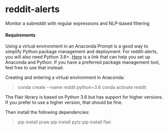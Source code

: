 # reddit-alerts
Monitor a subreddit with regular expressions and NLP-based filtering 

#### Requirements
Using a virtual environment in an Anaconda Prompt is a good way to simplify Python package management and deployment. For reddit-alerts, you will also need Python 3.6+. [Here](https://docs.conda.io/projects/conda/en/latest/user-guide/getting-started.html) is a link that can help you set up Anaconda and Python. If you have a preferred package management tool, feel free to use that instead.

Creating and entering a virtual environment in Anaconda:
  > conda create --name reddit python=3.6
  > conda activate reddit

The Flair library is based on Python 3.6 but has support for higher versions. If you prefer to use a higher version, that should be fine.

Then install the following dependencies:
  > pip install praw
  > pip install pytz
  > pip install flair
